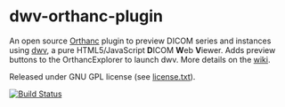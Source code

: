 dwv-orthanc-plugin
==================

An open source [Orthanc](http://www.orthanc-server.com/) plugin to preview DICOM series and instances using  [dwv](https://github.com/ivmartel/dwv/wiki), a pure HTML5/JavaScript **D**ICOM **W**eb **V**iewer. Adds preview buttons to the OrthancExplorer to launch dwv. More details on the [wiki](https://github.com/ivmartel/dwv-orthanc-plugin/wiki).

Released under GNU GPL license (see [license.txt](license.txt)). 
 
[![Build Status](https://travis-ci.org/ivmarteldwv-orthanc-plugin.svg?branch=master)](https://travis-ci.org/ivmartel/dwv-orthanc-plugin)
